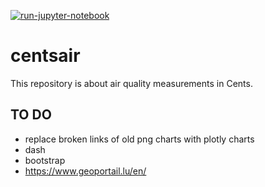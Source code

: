 [![run-jupyter-notebook](https://github.com/cavrilionis/centsair/actions/workflows/main.yml/badge.svg)](https://github.com/cavrilionis/centsair/actions/workflows/main.yml)

# centsair

This repository is about air quality measurements in Cents.

## TO DO

- replace broken links of old png charts with plotly charts
- dash
- bootstrap
- https://www.geoportail.lu/en/
